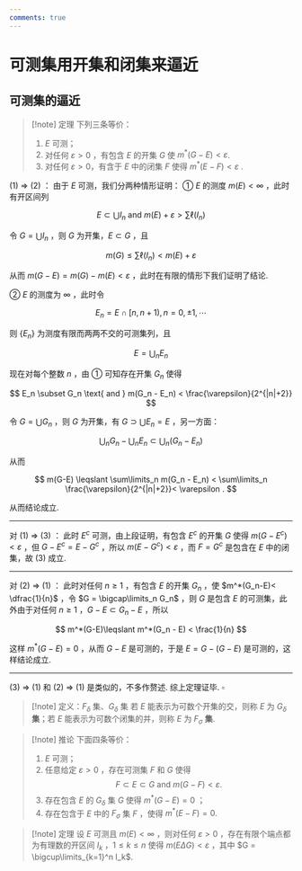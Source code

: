 ```yaml
---
comments: true
---
```

# 可测集用开集和闭集来逼近
## 可测集的逼近
>[!note] 定理
>下列三条等价：
>1. $E$ 可测；
>2. 对任何 $\varepsilon>0$ ，有包含 $E$ 的开集 $G$ 使 $m^*(G-E)< \varepsilon$.
>3. 对任何 $\varepsilon>0$，有含于 $E$ 中的闭集 $F$ 使得 $m^*(E-F)< \varepsilon$ .

(1) $\Rightarrow$ (2) ：
由于 $E$ 可测，我们分两种情形证明：
➀ $E$ 的测度 $m(E)< \infty$ ，此时有开区间列

$$
E \subset \bigcup I_n \text{ and } m(E)+\varepsilon > \sum\limits \ell (I_n)
$$

令 $G = \bigcup I_n$ ，则 $G$ 为开集，$E \subset G$ ，且

$$
m(G) \leqslant \sum\limits \ell (I_n) < m(E)+ \varepsilon
$$

从而 $m(G-E) = m(G)-m(E) < \varepsilon$ ，此时在有限的情形下我们证明了结论.

➁ $E$ 的测度为 $\infty$ ，此时令

$$
E_n = E\cap [n,n+1), n=0,\pm 1,\cdots
$$

则 $\left\lbrace E_n \right\rbrace$ 为测度有限而两两不交的可测集列，且

$$
E = \bigcup_n E_n
$$

现在对每个整数 $n$ ，由 ➀ 可知存在开集 $G_n$ 使得

$$
E_n \subset G_n \text{ and } m(G_n - E_n) < \frac{\varepsilon}{2^{|n|+2}}
$$

令 $G = \bigcup G_n$ ，则 $G$ 为开集，有 $G \supset \bigcup E_n = E$ ，另一方面：

$$
\bigcup_n G_n - \bigcup_n E_n \subset \bigcup_n (G_n-E_n)
$$

从而

$$
m(G-E) \leqslant \sum\limits_n m(G_n - E_n) < \sum\limits_n \frac{\varepsilon}{2^{|n|+2}}< \varepsilon .
$$

从而结论成立.

----
对 (1) $\Rightarrow$ (3) ：
此时 $E^c$ 可测，由上段证明，有包含 $E^c$ 的开集 $G$ 使得 $m(G-E^c)< \varepsilon$ ，但 $G-E^c = E-G^c$ ，所以 $m(E-G^c)< \varepsilon$ ，而 $F = G^c$ 是包含在 $E$ 中的闭集，故 (3) 成立.

----

对 (2) $\Rightarrow$ (1) ：
此时对任何 $n \geqslant 1$ ，有包含 $E$ 的开集 $G_n$ ，使 $m^*(G_n-E)< \dfrac{1}{n}$ ，令 $G = \bigcap\limits_n G_n$ ，则 $G$ 是包含 $E$ 的可测集，此外由于对任何 $n \geqslant 1$ ，$G-E \subset G_n -E$ ，所以

$$
m^*(G-E)\leqslant m^*(G_n - E) < \frac{1}{n}
$$

这样 $m^*(G-E)=0$ ，从而 $G-E$ 是可测的，于是 $E=G-(G-E)$ 是可测的，这样结论成立. 

----

(3) $\Rightarrow$ (1) 和 (2) $\Rightarrow$ (1) 是类似的，不多作赘述. 综上定理证毕. $\square$




>[!note] 定义：$F_\delta$ 集、$G_\delta$ 集
>若 $E$ 能表示为可数个开集的交，则称 $E$ 为 $G_\delta$ **集**；若 $E$ 能表示为可数个闭集的并，则称 $E$ 为 $F_\sigma$ **集**.


>[!note] 推论
>下面四条等价：
>1. $E$ 可测；
>2. 任意给定 $\varepsilon>0$ ，存在可测集 $F$ 和 $G$ 使得 $$ F \subset E \subset G \text{ and } m(G-F)< \varepsilon. $$
>3. 存在包含 $E$ 的 $G_\delta$ 集 $G$ 使得 $m^*(G-E)=0$ ；
>4. 存在包含于 $E$ 中的 $F_\sigma$ 集 $F$ ，使得 $m^*(E-F)=0.$




>[!note] 定理
>设 $E$ 可测且 $m(E)< \infty$ ，则对任何 $\varepsilon>0$ ，存在有限个端点都为有理数的开区间 $I_k$ ，$1 \leqslant k \leqslant n$ 使得 $m(E \Delta G)< \varepsilon$ ，其中 $G = \bigcup\limits_{k=1}^n I_k$.